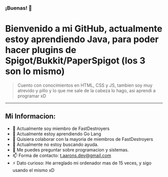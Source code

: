 ### ¡Buenas! 👋

# Bienvenido a mi GitHub, actualmente estoy aprendiendo Java, para poder hacer plugins de Spigot/Bukkit/PaperSpigot (los 3 son lo mismo)
> Cuento con conocimientos en HTML, CSS y JS, tambien soy muy atrevido y pillo y lo que me sale de la cabeza lo hago, asi aprendi a programar xD

----------------------------------------------
## Mi Informacion:
- 🔭 Actualmente soy miembro de FastDestroyers
- 🌱 Actualmente estoy aprendiendo Go Lang
- 👯 Quisiera colaborar con la mayoria de miembros de FastDestroyers
- 🤔 Actualmente no estoy buscando ayuda.
- 💬 Me puedes preguntar sobre programacion y sistemas.
- 📫 Forma de contacto: t.aarons.dev@gmail.com
- ⚡ Dato curioso: He arreglado mi ordenador mas de 15 veces, y sigo usando el mismo xD
